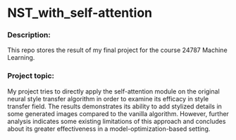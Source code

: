 # NST_with_self-attention

### Description:
This repo stores the result of my final project for the course 24787 Machine Learning.

### Project topic: 
My project tries to directly apply the self-attention module on the original neural style transfer algorithm in order to examine its efficacy in style transfer field. The results demonstrates its ability to add stylized details in some generated images compared to the vanilla algorithm. However, further analysis indicates some existing limitations of this approach and concludes about its greater effectiveness in a model-optimization-based setting.
